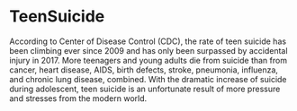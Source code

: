 # TeenSuicide

According to Center of Disease Control (CDC), the rate of teen suicide has been climbing ever since 2009 and has only been surpassed by accidental injury in 2017. More teenagers and young adults die from suicide than from cancer, heart disease, AIDS, birth defects, stroke, pneumonia, influenza, and chronic lung disease, combined. With the dramatic increase of suicide during adolescent, teen suicide is an unfortunate result of more pressure and stresses from the modern world. 
